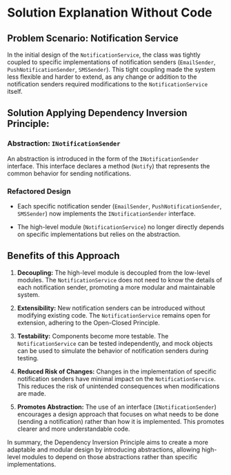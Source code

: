 # Solution Explanation Without Code

## Problem Scenario: Notification Service

In the initial design of the `NotificationService`, the class was tightly coupled to specific implementations of notification senders (`EmailSender`, `PushNotificationSender`, `SMSSender`). This tight coupling made the system less flexible and harder to extend, as any change or addition to the notification senders required modifications to the `NotificationService` itself.

## Solution Applying Dependency Inversion Principle:

### Abstraction: `INotificationSender`

An abstraction is introduced in the form of the `INotificationSender` interface. This interface declares a method (`Notify`) that represents the common behavior for sending notifications.

### Refactored Design

- Each specific notification sender (`EmailSender`, `PushNotificationSender`, `SMSSender`) now implements the `INotificationSender` interface.

- The high-level module (`NotificationService`) no longer directly depends on specific implementations but relies on the abstraction.

## Benefits of this Approach

1. **Decoupling:** The high-level module is decoupled from the low-level modules. The `NotificationService` does not need to know the details of each notification sender, promoting a more modular and maintainable system.

2. **Extensibility:** New notification senders can be introduced without modifying existing code. The `NotificationService` remains open for extension, adhering to the Open-Closed Principle.

3. **Testability:** Components become more testable. The `NotificationService` can be tested independently, and mock objects can be used to simulate the behavior of notification senders during testing.

4. **Reduced Risk of Changes:** Changes in the implementation of specific notification senders have minimal impact on the `NotificationService`. This reduces the risk of unintended consequences when modifications are made.

5. **Promotes Abstraction:** The use of an interface (`INotificationSender`) encourages a design approach that focuses on what needs to be done (sending a notification) rather than how it is implemented. This promotes clearer and more understandable code.

In summary, the Dependency Inversion Principle aims to create a more adaptable and modular design by introducing abstractions, allowing high-level modules to depend on those abstractions rather than specific implementations.
